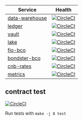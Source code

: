 | Service | Health |
| --------- | -------------- |
| [data-warehouse](https://github.com/jancajthaml-openbank/data-warehouse)| [![CircleCI](https://circleci.com/gh/jancajthaml-openbank/data-warehouse/tree/main.svg?style=shield)](https://circleci.com/gh/jancajthaml-openbank/data-warehouse/tree/main) |
| [ledger](https://github.com/jancajthaml-openbank/ledger) | [![CircleCI](https://circleci.com/gh/jancajthaml-openbank/ledger/tree/main.svg?style=shield)](https://circleci.com/gh/jancajthaml-openbank/ledger/tree/main) |
| [vault](https://github.com/jancajthaml-openbank/vault) | [![CircleCI](https://circleci.com/gh/jancajthaml-openbank/vault/tree/main.svg?style=shield)](https://circleci.com/gh/jancajthaml-openbank/vault/tree/main) |
| [lake](https://github.com/jancajthaml-openbank/lake) | [![CircleCI](https://circleci.com/gh/jancajthaml-openbank/lake/tree/main.svg?style=shield)](https://circleci.com/gh/jancajthaml-openbank/lake/tree/main) |
| [fio-bco](https://github.com/jancajthaml-openbank/fio-bco) | [![CircleCI](https://circleci.com/gh/jancajthaml-openbank/fio-bco/tree/main.svg?style=shield)](https://circleci.com/gh/jancajthaml-openbank/fio-bco/tree/main) |
| [bondster-bco](https://github.com/jancajthaml-openbank/bondster-bco) | [![CircleCI](https://circleci.com/gh/jancajthaml-openbank/bondster-bco/tree/main.svg?style=shield)](https://circleci.com/gh/jancajthaml-openbank/bondster-bco/tree/main) |
| [cnb-rates](https://github.com/jancajthaml-openbank/cnb-rates) | [![CircleCI](https://circleci.com/gh/jancajthaml-openbank/cnb-rates/tree/main.svg?style=shield)](https://circleci.com/gh/jancajthaml-openbank/cnb-rates/tree/main) |
| [metrics](https://github.com/jancajthaml-openbank/metrics) | [![CircleCI](https://circleci.com/gh/jancajthaml-openbank/metrics/tree/main.svg?style=shield)](https://circleci.com/gh/jancajthaml-openbank/metrics/tree/main) |

## contract test

[![CircleCI](https://circleci.com/gh/jancajthaml-openbank/e2e/tree/main.svg?style=shield)](https://circleci.com/gh/jancajthaml-openbank/e2e/tree/main)

Run tests with `make -j 8 test`

